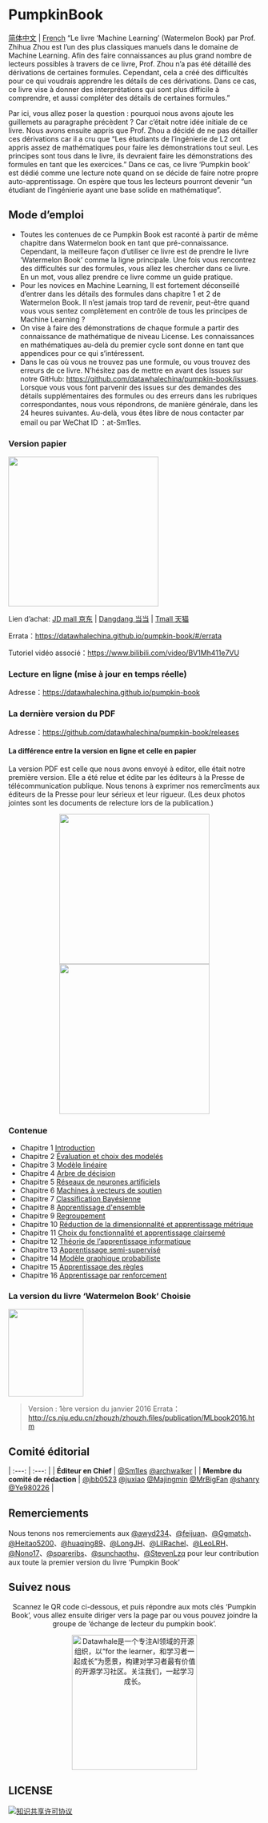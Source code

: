 # PumpkinBook
[简体中文](https://github.com/datawhalechina/pumpkin-book/blob/master/README.md) | [French](https://github.com/datawhalechina/pumpkin-book/blob/master/README_franch.md)
“Le livre ‘Machine Learning’ (Watermelon Book) par Prof. Zhihua Zhou est l’un des plus classiques manuels dans le domaine de Machine Learning. Afin des faire connaissances au plus grand nombre de lecteurs possibles à travers de ce livre, Prof. Zhou n’a pas été détaillé des dérivations de certaines formules. Cependant, cela a créé des difficultés pour ce qui voudrais apprendre les détails de ces dérivations. Dans ce cas, ce livre vise à donner des interprétations qui sont plus difficile à comprendre, et aussi compléter des détails de certaines formules.” 

Par ici, vous allez poser la question : pourquoi nous avons ajoute les guillemets au paragraphe précèdent ? Car c’était notre idée initiale de ce livre. Nous avons ensuite appris que Prof. Zhou a décidé de ne pas détailler ces dérivations car il a cru que “Les étudiants de l’ingénierie de L2 ont appris assez de mathématiques pour faire les démonstrations tout seul. Les principes sont tous dans le livre, ils devraient faire les démonstrations des formules en tant que les exercices.” Dans ce cas, ce livre ‘Pumpkin book’ est dédié comme une lecture note quand on se décide de faire notre propre auto-apprentissage. On espère que tous les lecteurs pourront devenir “un étudiant de l’ingénierie ayant une base solide en mathématique”.

## Mode d’emploi
- Toutes les contenues de ce Pumpkin Book est raconté à partir de même chapitre dans Watermelon book en tant que pré-connaissance. Cependant, la meilleure façon d’utiliser ce livre est de prendre le livre ‘Watermelon Book’ comme la ligne principale. Une fois vous rencontrez des difficultés sur des formules, vous allez les chercher dans ce livre. En un mot, vous allez prendre ce livre comme un guide pratique.
- Pour les novices en Machine Learning, Il est fortement déconseillé d’entrer dans les détails des formules dans chapitre 1 et 2 de Watermelon Book. Il n’est jamais trop tard de revenir, peut-être quand vous vous sentez complètement en contrôle de tous les principes de Machine Learning ?
- On vise à faire des démonstrations de chaque formule a partir des connaissance de mathématique de niveau License. Les connaissances en mathématiques au-delà du premier cycle sont donne en tant que appendices pour ce qui s’intéressent.
- Dans le cas où vous ne trouvez pas une formule, ou vous trouvez des erreurs de ce livre. N’hésitez pas de mettre en avant des Issues sur notre GitHub: https://github.com/datawhalechina/pumpkin-book/issues. Lorsque vous vous font parvenir des issues sur des demandes des détails supplémentaires des formules ou des erreurs dans les rubriques correspondantes, nous vous répondrons, de manière générale, dans les 24 heures suivantes. Au-delà, vous êtes libre de nous contacter par email ou par WeChat ID ：at-Sm1les.
  
### Version papier
<img src="https://raw.githubusercontent.com/datawhalechina/pumpkin-book/master/res/nangua.jpg" width="300">

Lien d’achat: [JD mall 京东](https://item.jd.com/13130936.html) | [Dangdang 当当](http://product.dangdang.com/29206216.html) | [Tmall 天猫](https://detail.tmall.com/item.htm?spm=a220m.1000858.1000725.16.42ab1597BfGB8r&id=638752681742)

Errata：https://datawhalechina.github.io/pumpkin-book/#/errata

Tutoriel vidéo associé：https://www.bilibili.com/video/BV1Mh411e7VU

### Lecture en ligne (mise à jour en temps réelle)
Adresse：https://datawhalechina.github.io/pumpkin-book

### La dernière version du PDF
Adresse：https://github.com/datawhalechina/pumpkin-book/releases

#### La différence entre la version en ligne et celle en papier
La version PDF est celle que nous avons envoyé à editor, elle était notre première version. Elle a été relue et édite par les éditeurs à la Presse de télécommunication publique. Nous tenons à exprimer nos remercîments aux éditeurs de la Presse pour leur sérieux et leur rigueur. (Les deux photos jointes sont les documents de relecture lors de la publication.)

<center class="half"><img src="https://raw.githubusercontent.com/datawhalechina/pumpkin-book/master/res/yanggao1.jpg" width="300"><img src="https://raw.githubusercontent.com/datawhalechina/pumpkin-book/master/res/yanggao2.jpg" width="300"></center>

### Contenue
- Chapitre 1 [Introduction](https://datawhalechina.github.io/pumpkin-book/#/chapter1/chapter1) 
- Chapitre 2 [Évaluation et choix des modelés](https://datawhalechina.github.io/pumpkin-book/#/chapter2/chapter2)   
- Chapitre 3 [Modèle linéaire](https://datawhalechina.github.io/pumpkin-book/#/chapter3/chapter3) 
- Chapitre 4 [Arbre de décision](https://datawhalechina.github.io/pumpkin-book/#/chapter4/chapter4)  
- Chapitre 5 [Réseaux de neurones artificiels](https://datawhalechina.github.io/pumpkin-book/#/chapter5/chapter5)
- Chapitre 6 [Machines à vecteurs de soutien](https://datawhalechina.github.io/pumpkin-book/#/chapter6/chapter6)
- Chapitre 7 [Classification Bayésienne](https://datawhalechina.github.io/pumpkin-book/#/chapter7/chapter7)
- Chapitre 8 [Apprentissage d'ensemble](https://datawhalechina.github.io/pumpkin-book/#/chapter8/chapter8)
- Chapitre 9 [Regroupement](https://datawhalechina.github.io/pumpkin-book/#/chapter9/chapter9)
- Chapitre 10 [Réduction de la dimensionnalité et apprentissage métrique](https://datawhalechina.github.io/pumpkin-book/#/chapter10/chapter10)
- Chapitre 11 [Choix du fonctionnalité et apprentissage clairsemé](https://datawhalechina.github.io/pumpkin-book/#/chapter11/chapter11)
- Chapitre 12 [Théorie de l’apprentissage informatique](https://datawhalechina.github.io/pumpkin-book/#/chapter12/chapter12)
- Chapitre 13 [Apprentissage semi-supervisé](https://datawhalechina.github.io/pumpkin-book/#/chapter13/chapter13)
- Chapitre 14 [Modèle graphique probabiliste](https://datawhalechina.github.io/pumpkin-book/#/chapter14/chapter14)
- Chapitre 15 [Apprentissage des règles](https://datawhalechina.github.io/pumpkin-book/#/chapter15/chapter15)
- Chapitre 16 [Apprentissage par renforcement](https://datawhalechina.github.io/pumpkin-book/#/chapter16/chapter16)

### La version du livre ‘Watermelon Book’ Choisie
<img src="https://raw.githubusercontent.com/datawhalechina/pumpkin-book/master/res/xigua.jpg" width="150" height= "175">

> Version : 1ère version du janvier 2016
> Errata：http://cs.nju.edu.cn/zhouzh/zhouzh.files/publication/MLbook2016.htm

## Comité éditorial
| :---: | :---: |
| **Éditeur en Chief** | [@Sm1les](https://github.com/Sm1les) [@archwalker](https://github.com/archwalker) |
| **Membre du comité de rédaction** | [@jbb0523](https://blog.csdn.net/jbb0523) [@juxiao](https://github.com/juxiao) [@Majingmin](https://github.com/Majingmin) [@MrBigFan](https://github.com/MrBigFan) [@shanry](https://github.com/shanry) [@Ye980226](https://github.com/Ye980226) |

## Remerciements
Nous tenons nos remerciements aux [@awyd234](https://github.com/awyd234)、[@feijuan](https://github.com/feijuan)、[@Ggmatch](https://github.com/Ggmatch)、[@Heitao5200](https://github.com/Heitao5200)、[@huaqing89](https://github.com/huaqing89)、[@LongJH](https://github.com/LongJH)、[@LilRachel](https://github.com/LilRachel)、[@LeoLRH](https://github.com/LeoLRH)、[@Nono17](https://github.com/Nono17)、[@spareribs](https://github.com/spareribs)、[@sunchaothu](https://github.com/sunchaothu)、[@StevenLzq](https://github.com/StevenLzq) pour leur contribution aux toute la premier version du livre ‘Pumpkin Book’

## Suivez nous
<div align=center>
<p>Scannez le QR code ci-dessous, et puis répondre aux mots clés ‘Pumpkin Book’, vous allez ensuite diriger vers la page par ou vous pouvez joindre la groupe de ‘échange de lecteur du pumpkin book’.</p>
<img src="https://raw.githubusercontent.com/datawhalechina/pumpkin-book/master/res/qrcode.jpeg" width = "250" height = "270" alt="Datawhale是一个专注AI领域的开源组织，以“for the learner，和学习者一起成长”为愿景，构建对学习者最有价值的开源学习社区。关注我们，一起学习成长。">
</div>

## LICENSE
<a rel="license" href="http://creativecommons.org/licenses/by-nc-sa/4.0/"><img alt="知识共享许可协议" style="border-width:0" src="https://img.shields.io/badge/license-CC%20BY--NC--SA%204.0-lightgrey" /></a>